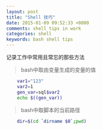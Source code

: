 ```yaml
---
layout: post
title: "Shell 技巧"
date: 2015-01-09 09:52:33 +0800
comments: shell tips in work
categories: shell
keywords: bash shell tips
---
```

记录工作中常用且常忘的那些方法

> bash中取由变量生成的变量的值

``` bash
	var1="123"
	var2=1
	gen_var=sql$var2
	echo $((gen_var))
```

> bash中取脚本的当前路径

``` bash
	dir=$(cd `dirname $0`;pwd)
```